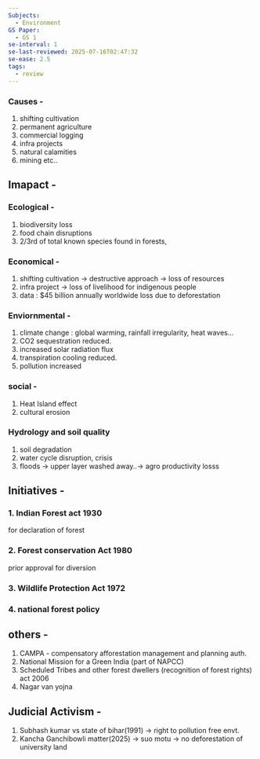 ```yaml
---
Subjects:
  - Environment
GS Paper:
  - GS 1
se-interval: 1
se-last-reviewed: 2025-07-16T02:47:32
se-ease: 2.5
tags:
  - review
---
```

### Causes -

1. shifting cultivation
2. permanent agriculture
3. commercial logging
4. infra projects
5. natural calamities
6. mining etc..

  

## Imapact -

### Ecological -

1. biodiversity loss
2. food chain disruptions
3. 2/3rd of total known species found in forests,

  

### Economical -

1. shifting cultivation → destructive approach → loss of resources
2. infra project → loss of livelihood for indigenous people
3. data : $45 billion annually worldwide loss due to deforestation

  

### Enviornmental -

1. climate change : global warming, rainfall irregularity, heat waves…
2. CO2 sequestration reduced.
3. increased solar radiation flux
4. transpiration cooling reduced.
5. pollution increased

  

### social -

1. Heat Island effect
2. cultural erosion

  

### Hydrology and soil quality

1. soil degradation
2. water cycle disruption, crisis
3. floods → upper layer washed away..→ agro productivity losss

  

## Initiatives -

### 1. Indian Forest act 1930

for declaration of forest

### 2. Forest conservation Act 1980

prior approval for diversion

### 3. Wildlife Protection Act 1972

### 4. national forest policy

  

## others -

1. CAMPA - compensatory afforestation management and planning auth.
2. National Mission for a Green India (part of NAPCC)
3. Scheduled Tribes and other forest dwellers (recognition of forest rights) act 2006
4. Nagar van yojna

  

## Judicial Activism -

1. Subhash kumar vs state of bihar(1991) → right to pollution free envt.
2. Kancha Ganchibowli matter(2025) → suo motu → no deforestation of university land